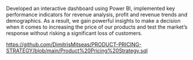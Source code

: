Developed an interactive dashboard using Power BI, implemented key performance indicators for revenue analysis, profit and revenue trends and demographics. As a result, we gain powerful insights to make a decision when it comes to increasing the price of our products and test the market’s response without risking a significant loss of customers.

https://github.com/DimitrisMitseas/PRODUCT-PRICING-STRATEGY/blob/main/Product%20Pricing%20Strategy.sql
